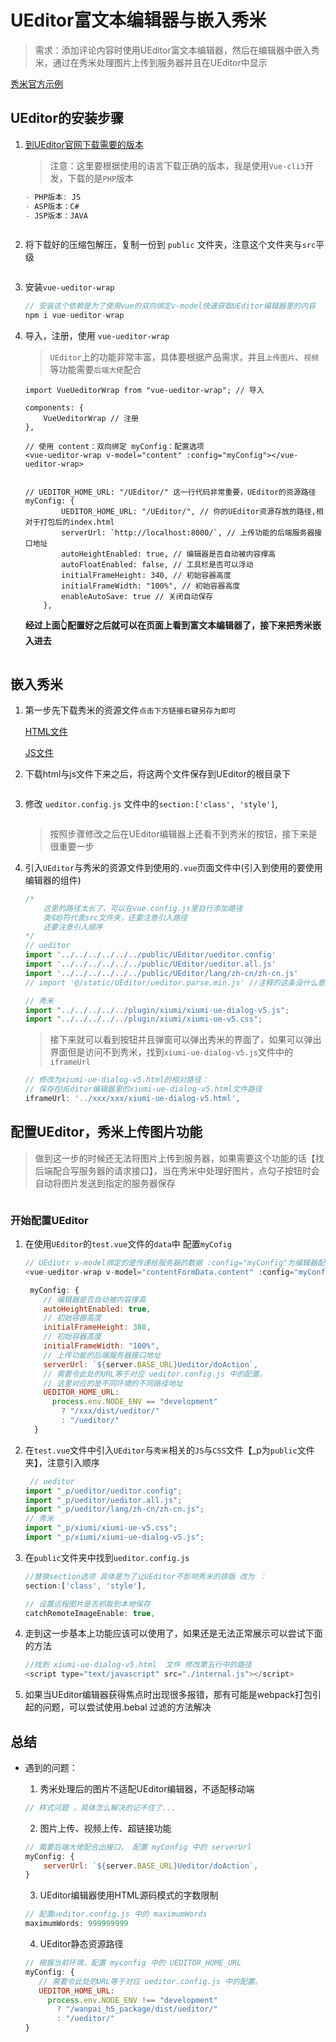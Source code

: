 # UEditor富文本编辑器与嵌入秀米

>需求：添加评论内容时使用UEditor富文本编辑器，然后在编辑器中嵌入秀米，通过在秀米处理图片上传到服务器并且在UEditor中显示

[秀米官方示例](https://xiumi.us/connect/ue/)

## UEditor的安装步骤

1. [到UEditor官网下载需要的版本](http://ueditor.baidu.com/website/download.html)

    > 注意：这里要根据使用的语言下载正确的版本，我是使用`Vue-cli3`开发，下载的是`PHP`版本

    ```js
    - PHP版本: JS
    - ASP版本：C#
    - JSP版本：JAVA
    ```

    <img :src="$withBase('/image/UEditor-03.png')">

2. 将下载好的压缩包解压，复制一份到 `public` 文件夹，注意这个文件夹与`src`平级

    <img :src="$withBase('/image/UEditor-01.png')">

3. 安装`vue-ueditor-wrap `
    
    ```js
    // 安装这个依赖是为了使用vue的双向绑定v-model快速获取UEditor编辑器里的内容
    npm i vue-ueditor-wrap
    ```

4. 导入，注册，使用 `vue-ueditor-wrap`

    > `UEditor`上的功能非常丰富，具体要根据产品需求，并且`上传图片`、`视频`等功能需要`后端大佬`配合

    ```js{11,13}
    import VueUeditorWrap from "vue-ueditor-wrap"; // 导入

    components: {
        VueUeditorWrap // 注册
    },
    
    // 使用 content：双向绑定 myConfig：配置选项
    <vue-ueditor-wrap v-model="content" :config="myConfig"></vue-ueditor-wrap>

   
    // UEDITOR_HOME_URL: "/UEditor/" 这一行代码非常重要，UEditor的资源路径
    myConfig: {
            UEDITOR_HOME_URL: "/UEditor/", // 你的UEditor资源存放的路径,相对于打包后的index.html
            serverUrl: `http://localhost:8000/`, // 上传功能的后端服务器接口地址
            autoHeightEnabled: true, // 编辑器是否自动被内容撑高
            autoFloatEnabled: false, // 工具栏是否可以浮动
            initialFrameHeight: 340, // 初始容器高度
            initialFrameWidth: "100%", // 初始容器高度
            enableAutoSave: true // 关闭自动保存
        },

    ```

    **经过上面👆配置好之后就可以在页面上看到富文本编辑器了，接下来把秀米嵌入进去**

    <img :src="$withBase('/image/UEditor-02.png')">

## 嵌入秀米

1. 第一步先下载秀米的资源文件`点击下方链接右键另存为即可`

    [HTML文件](http://xiumi.us/connect/ue/xiumi-ue-dialog-v5.html)

    [JS文件](http://hgs.xiumi.us/uedit/dialogs/internal.js)

2. 下载html与js文件下来之后，将这两个文件保存到UEditor的根目录下

    <img :src="$withBase('/image/UEditor-04.png')">

3. 修改 `ueditor.config.js` 文件中的`section:['class', 'style']`,

    <img :src="$withBase('/image/UEditor-05.png')">

    > 按照步骤修改之后在UEditor编辑器上还看不到秀米的按钮，接下来是很重要一步

4. 引入`UEditor`与秀米的资源文件到使用的`.vue`页面文件中(引入到使用的要使用编辑器的组件)

    ```js
    /* 
        这里的路径太长了，可以在vue.config.js里自行添加路径
        类似@符代表src文件夹，还要注意引入路径
        还要注意引入顺序
    */
    // ueditor
    import '../../../../../../public/UEditor/ueditor.config'
    import '../../../../../../public/UEditor/ueditor.all.js'
    import '../../../../../../public/UEditor/lang/zh-cn/zh-cn.js'
    // import '@/static/UEditor/ueditor.parse.min.js' //注释的这条没什么意义，但是不注释会报错

    // 秀米
    import "../../../../../plugin/xiumi/xiumi-ue-dialog-v5.js";
    import "../../../../../plugin/xiumi/xiumi-ue-v5.css";

    ```

    > 接下来就可以看到按钮并且弹窗可以弹出秀米的界面了，如果可以弹出界面但是访问不到秀米，找到`xiumi-ue-dialog-v5.js`文件中的`iframeUrl`

    ```js
    // 修改为xiumi-ue-dialog-v5.html的相对路径： 
    // 保存在UEditor编辑器里的xiumi-ue-dialog-v5.html文件路径
    iframeUrl: '../xxx/xxx/xiumi-ue-dialog-v5.html',
    ```

## 配置UEditor，秀米上传图片功能

> 做到这一步的时候还无法将图片上传到服务器，如果需要这个功能的话【找后端配合写服务器的请求接口】，当在秀米中处理好图片，点勾子按钮时会自动将图片发送到指定的服务器保存

<img :src="$withBase('/image/UEditor-06.png')">

### 开始配置UEditor

1. 在使用`UEditor`的`test.vue`文件的`data`中 配置`myCofig`

    ```js
    // UEdiotr v-model绑定的是传递给服务器的数据 :config="myConfig"为编辑器配置
    <vue-ueditor-wrap v-model="contentFormData.content" :config="myConfig"></vue-ueditor-wrap>
    
     myConfig: {
        // 编辑器是否自动被内容撑高
        autoHeightEnabled: true,
        // 初始容器高度
        initialFrameHeight: 380,
        // 初始容器高度
        initialFrameWidth: "100%",
        // 上传功能的后端服务器接口地址
        serverUrl: `${server.BASE_URL}Ueditor/doAction`,
        // 需要令此处的URL等于对应 ueditor.config.js 中的配置。
        // 这里对应的是不同环境的不同路径地址
        UEDITOR_HOME_URL:
          process.env.NODE_ENV == "development"
            ? "/xxx/dist/ueditor/"
            : "/ueditor/"
      }

    ```

2. 在`test.vue`文件中引入`UEditor`与`秀米`相关的`JS`与`CSS`文件【_p为`public`文件夹】，注意引入顺序

    ```js
     // ueditor
    import "_p/ueditor/ueditor.config";
    import "_p/ueditor/ueditor.all.js";
    import "_p/ueditor/lang/zh-cn/zh-cn.js";
    // 秀米
    import "_p/xiumi/xiumi-ue-v5.css";
    import "_p/xiumi/xiumi-ue-dialog-v5.js";

    ```

3. 在`public`文件夹中找到`ueditor.config.js`

    ```js
    //替换section选项 具体是为了让UEditor不影响秀米的排版 改为 ：
    section:['class', 'style'], 

    // 设置远程图片是否抓取到本地保存
    catchRemoteImageEnable: true, 
    ```
4. 走到这一步基本上功能应该可以使用了，如果还是无法正常展示可以尝试下面的方法

    ```js
    //找到 xiumi-ue-dialog-v5.html  文件 修改第五行中的路径
    <script type="text/javascript" src="./internal.js"></script>
    ```
5. 如果当UEditor编辑器获得焦点时出现很多报错，那有可能是webpack打包引起的问题，可以尝试使用.bebal 过滤的方法解决

## 总结
- 遇到的问题：

    1. 秀米处理后的图片不适配UEditor编辑器，不适配移动端

    ```js
    // 样式问题 ，具体怎么解决的记不住了...
    ```
    2. 图片上传、视频上传、超链接功能

    ```js
    // 需要后端大佬配合出接口， 配置 myConfig 中的 serverUrl
    myConfig: {
        serverUrl: `${server.BASE_URL}Ueditor/doAction`,
    }
    ```
    3. UEditor编辑器使用HTML源码模式的字数限制

    ```js
    // 配置ueditor.config.js 中的 maximumWords
    maximumWords: 999999999
    ```
    4. UEditor静态资源路径

     ```js
    // 根据当前环境，配置 myconfig 中的 UEDITOR_HOME_URL
    myConfig: {
        // 需要令此处的URL等于对应 ueditor.config.js 中的配置。
        UEDITOR_HOME_URL:
          process.env.NODE_ENV !== "development"
            ? "/wanpai_h5_package/dist/ueditor/"
            : "/ueditor/"
    }
    ```

